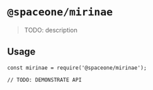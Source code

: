 # `@spaceone/mirinae`

> TODO: description

## Usage

```
const mirinae = require('@spaceone/mirinae');

// TODO: DEMONSTRATE API
```
